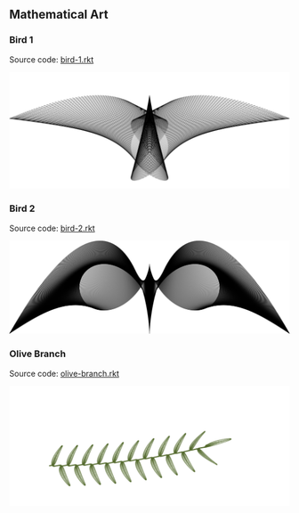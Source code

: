 Mathematical Art
----------------

### Bird 1

Source code: [bird-1.rkt](bird-1.rkt)

<img src="bird-1.svg" alt="Bird 1" width="800" />

### Bird 2

Source code: [bird-2.rkt](bird-2.rkt)

<img src="bird-2.svg" alt="Bird 2" width="800" />

### Olive Branch

Source code: [olive-branch.rkt](olive-branch.rkt)

<img src="olive-branch.svg" alt="Olive Branch" width="700" />



